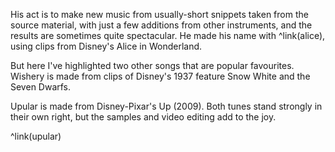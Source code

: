His act is to make new music from usually-short snippets taken from the source material, with just a few additions from other instruments, and the results are sometimes quite spectacular. He made his name with ^link(alice), using clips from Disney's Alice in Wonderland.

But here I've highlighted two other songs that are popular favourites.  Wishery is made from clips of Disney's 1937 feature Snow White and the Seven Dwarfs.

Upular is made from Disney-Pixar's Up (2009). Both tunes stand strongly in their own right, but the samples and video editing add to the joy.

^link(upular)
